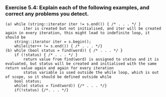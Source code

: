 ### Exercise 5.4: Explain each of the following examples, and correct any problems you detect.
    (a) while (string::iterator iter != s.end()) { /* . . . */ }
            iter is created but not initialised, and iter will be created again in every iteration, this might lead to indefinite loop, it should be
        string::iterator iter = s.begin(); 
        while(iter++ != s.end()) { /* . . . */}
    (b) while (bool status = find(word)) { /* . . . */ }    
        if (!status) { /* . . . */ }
            return value from find(word) is assigned to status and it is evaluated, but status will be created and initialised with the same return value again and again for every iteration
            status variable is used outside the while loop, which is out of scope, so it should be defined outside while
        bool status;
        while( status = find(word)) {/* . . . */}
        if(!status) {/*. . . */}